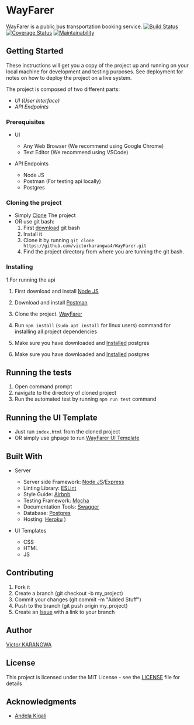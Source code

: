 # WayFarer
WayFarer is a public bus transportation booking service. [![Build Status](https://travis-ci.org/victorkarangwa4/WayFarer.svg?branch=develop)](https://travis-ci.org/victorkarangwa4/WayFarer)  [![Coverage Status](https://coveralls.io/repos/github/victorkarangwa4/WayFarer/badge.svg?branch=develop)](https://coveralls.io/github/victorkarangwa4/WayFarer?branch=develop)  [![Maintainability](https://api.codeclimate.com/v1/badges/5ef1f4a2cc38970d6496/maintainability)](https://codeclimate.com/github/victorkarangwa4/WayFarer/maintainability)


## Getting Started

These instructions will get you a copy of the project up and running on your local machine for development and testing purposes. See deployment for notes on how to deploy the project on a live system.

The project is composed of two different parts:
- *UI (User Interface)*
- *API Endpoints*  

### Prerequisites

* UI 
   * Any Web Browser (We recommend using Google Chrome)
   * Text Editor (We recommend using VSCode)

* API Endpoints
   * Node JS
   * Postman (For testing api locally)
   * Postgres
  
### Cloning the project

* Simply [Clone](https://github.com/victorkarangwa4/WayFarer/archive/develop.zip) The project
* OR use git bash:
   1. First [download](https://git-scm.com/downloads) git bash
   2. Install it
   3. Clone it by running `git clone https://github.com/victorkarangwa4/WayFarer.git`
   4. Find the project directory from where you are tunning the git bash.

### Installing

1.For running the api

   1. First download and install [Node JS](https://nodejs.org/en/download/)
   2. Download and install [Postman](https://www.getpostman.com/downloads/)
   3. Clone the project. [WayFarer](https://github.com/victorkarangwa4/WayFarer/tree/develop)
   4. Run `npm install` (`sudo apt install` for linux users) command for installing all project dependencies
   5. Make sure you have downloaded and [Installed](https://www.postgresql.org/download/) postgres

   5. Make sure you have downloaded and [Installed](https://www.postgresql.org/download/) postgres


## Running the tests

  1. Open command prompt
  2. navigate to the directory of cloned project
  3. Run the automated test by running `npm run test` command
   
## Running the UI Template

  - Just run `index.html` from the cloned project
  - OR simply use ghpage to run [WayFarer UI Template](https://victorkarangwa4.github.io/WayFarer/UI/)
 

## Built With
* Server
   * Server side Framework: [Node JS](https://nodejs.org/)/[Express](https://expressjs.com/)
   * Linting Library: [ESLint](https://eslint.org)
   * Style Guide: [Airbnb](https://github.com/airbnb/javascript)
   * Testing Framework: [Mocha](https://mochajs.org/)
   * Documentation Tools: [Swagger](https://swagger.io/tools/swagger-ui/)
   * Database: [Postgres](https://www.postgresql.org/download/)
   * Hosting: [Heroku](https://www.heroku.com/)
)

* UI Templates
   * CSS 
   * HTML
   * JS


## Contributing
   1. Fork it
   2. Create a branch (git checkout -b my_project)
   3. Commit your changes (git commit -m "Added Stuff")
   4. Push to the branch (git push origin my_project)
   5. Create an [Issue](https://github.com/victorkarangwa4/WayFarer/issues) with a link to your branch


## Author

[Victor KARANGWA](https://github.com/victorkarangwa4/)

## License

This project is licensed under the MIT License - see the [LICENSE](LICENCE.md) file for details

## Acknowledgments

* [Andela Kigali](https://andela.com/)